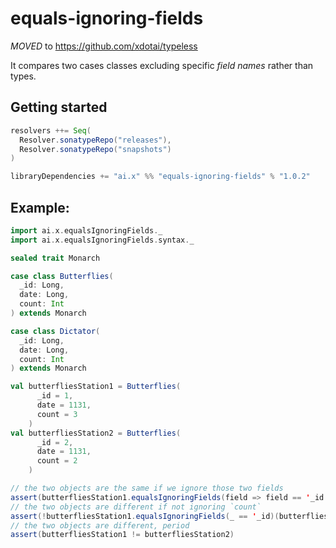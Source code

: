 # equals-ignoring-fields

*MOVED* to https://github.com/xdotai/typeless

It compares two cases classes excluding specific *field names* rather than types.

## Getting started

```scala
resolvers ++= Seq(
  Resolver.sonatypeRepo("releases"),
  Resolver.sonatypeRepo("snapshots")
)

libraryDependencies += "ai.x" %% "equals-ignoring-fields" % "1.0.2"
```

## Example:
```scala
import ai.x.equalsIgnoringFields._
import ai.x.equalsIgnoringFields.syntax._

sealed trait Monarch

case class Butterflies(
  _id: Long,
  date: Long,
  count: Int
) extends Monarch

case class Dictator(
  _id: Long,
  date: Long,
  count: Int
) extends Monarch

val butterfliesStation1 = Butterflies(
      _id = 1,
      date = 1131,
      count = 3
    )
val butterfliesStation2 = Butterflies(
      _id = 2,
      date = 1131,
      count = 2
    )

// the two objects are the same if we ignore those two fields
assert(butterfliesStation1.equalsIgnoringFields(field => field == '_id || field == 'count)(butterfliesStation2)) 
// the two objects are different if not ignoring `count`
assert(!butterfliesStation1.equalsIgnoringFields(_ == '_id)(butterfliesStation2))
// the two objects are different, period
assert(butterfliesStation1 != butterfliesStation2) 

```
